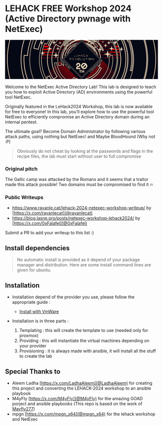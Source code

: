 # LEHACK FREE Workshop 2024 (Active Directory pwnage with NetExec)

<div>
<img src="./lehack-2024.png"/>
</div>

Welcome to the NetExec Active Directory Lab! This lab is designed to teach you how to exploit Active Directory (AD) environments using the powerful tool NetExec.

Originally featured in the LeHack2024 Workshop, this lab is now available for free to everyone! In this lab, you’ll explore how to use the powerful tool NetExec to efficiently compromise an Active Directory domain during an internal pentest.

The ultimate goal? Become Domain Administrator by following various attack paths, using nothing but NetExec! and Maybe BloodHound (Why not :P)

> Obviously do not cheat by looking at the passwords and flags in the recipe files, the lab must start without user to full compromise


### Original pitch

The Gallic camp was attacked by the Romans and it seems that a traitor made this attack possible! Two domains must be compromised to find it 🔥

### Public Writeups

- https://www.rayanle.cat/lehack-2024-netexec-workshop-writeup/ by [https://x.com/rayanlecat](@rayanlecat)
- https://blog.lasne.pro/posts/netexec-workshop-lehack2024/ by [https://x.com/0xFalafel](@0xFalafel)

Submit a PR to add your writeup to this list :)

## Install dependencies

> No automatic install is provided as it depend of your package manager and distribution. Here are some install command lines are given for ubuntu.

## Installation

- Installation depend of the provider you use, please follow the appropriate guide :
  - [Install with VmWare](./docs/install_with_vmware.md)

- Installation is in three parts :
  1. Templating : this will create the template to use (needed only for proxmox) 
  2. Providing : this will instantiate the virtual machines depending on your provider
  3. Provisioning : it is always made with ansible, it will install all the stuff to create the lab

## Special Thanks to

- Aleem Ladha [https://x.com/LadhaAleem](@LadhaAleem) for creating this project and converting the LEHACK-2024 workshop to an ansible playbook  
- M4yFly [https://x.com/M4yFly](@M4yFly) for the amazing GOAD porject and ansible playbooks (This repo is based on the work of [Mayfly277](https://github.com/Orange-Cyberdefense/GOAD/))
- mpgn [https://x.com/mpgn_x64](@mpgn_x64) for the lehack workshop and NetExec

